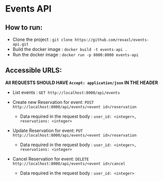 # Events API
## How to run:

- Clone the project : `git clone https://github.com/revaxl/events-api.git`
- Build the docker image : `docker build -t events-api .`
- Run the docker image : `docker run -p 8000:8000 events-api`

## Accessible URLS:
**All REQUESTS SHOULD HAVE `Accept: application/json` IN THE HEADER** 
- List events : `GET http://localhost:8000/api/events`

- Create new Reservation for event: `POST http://localhost:8000/api/events/<event id>/reservation`

  - Data required in the request body : `user_id: <integer>, reservations: <integer>`

- Update Reservation for event: `PUT http://localhost:8000/api/events/<event id>/reservation`

    - Data required in the request body : `user_id: <integer>, reservations: <integer>`

- Cancel Reservation for event: `DELETE http://localhost:8000/api/events/<event id>/cancel`

    - Data required in the request body : `user_id: <integer>`
